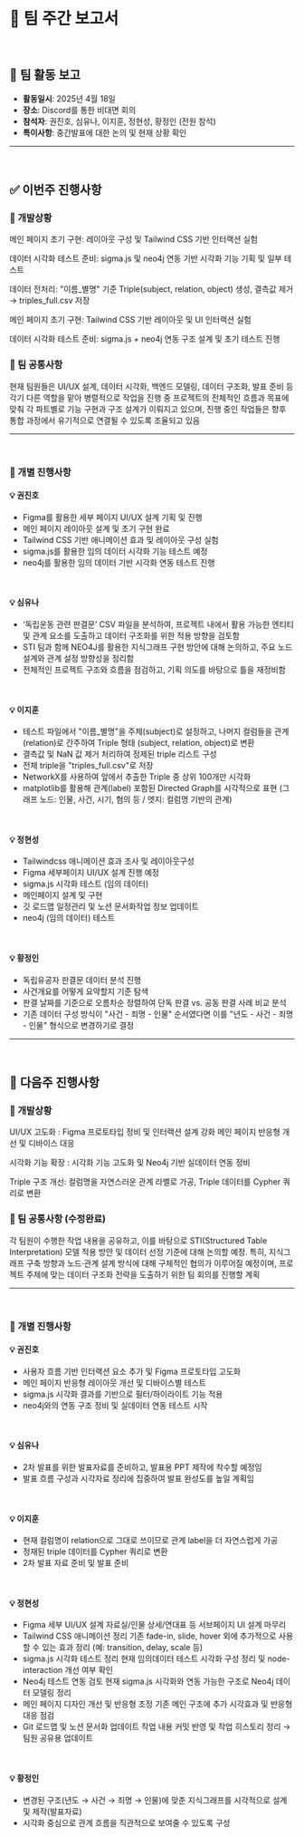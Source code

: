 # 📝 팀 주간 보고서

<br>

## 📍 팀 활동 보고

- **활동일시**: 2025년 4월 18일  
- **장소**: Discord를 통한 비대면 회의  
- **참석자**: 권진호, 심유나, 이지훈, 정현성, 황정인 (전원 참석)
- **특이사항**: 중간발표에 대한 논의 및 현재 상황 확인

---

<br>

## ✅ 이번주 진행사항 

### 🔹 개발상황

메인 페이지 초기 구현: 레이아웃 구성 및 Tailwind CSS 기반 인터랙션 실험

데이터 시각화 테스트 준비: sigma.js 및 neo4j 연동 기반 시각화 기능 기획 및 일부 테스트

데이터 전처리: "이름_별명" 기준 Triple(subject, relation, object) 생성, 결측값 제거 → triples_full.csv 저장

메인 페이지 초기 구현: Tailwind CSS 기반 레이아웃 및 UI 인터랙션 실험

데이터 시각화 테스트 준비: sigma.js + neo4j 연동 구조 설계 및 초기 테스트 진행

### 🔸 팀 공통사항

현재 팀원들은 UI/UX 설계, 데이터 시각화, 백엔드 모델링, 데이터 구조화, 발표 준비 등 각기 다른 역할을 맡아 병렬적으로 작업을 진행 중 프로젝트의 전체적인 흐름과 목표에 맞춰 각 파트별로 기능 구현과 구조 설계가 이뤄지고 있으며, 진행 중인 작업들은 향후 통합 과정에서 유기적으로 연결될 수 있도록 조율되고 있음


---

<br>

### 👤 개별 진행사항

#### 💡 권진호  

- Figma를 활용한 세부 페이지 UI/UX 설계 기획 및 진행
- 메인 페이지 레이아웃 설계 및 초기 구현 완료
- Tailwind CSS 기반 애니메이션 효과 및 레이아웃 구성 실험
- sigma.js를 활용한 임의 데이터 시각화 기능 테스트 예정
- neo4j를 활용한 임의 데이터 기반 시각화 연동 테스트 진행



<br>

#### 💡 심유나

- ‘독립운동 관련 판결문’ CSV 파일을 분석하여, 프로젝트 내에서 활용 가능한 엔티티 및 관계 요소를 도출하고 데이터 구조화를 위한 적용 방향을 검토함
- STI 팀과 함께 NEO4J를 활용한 지식그래프 구현 방안에 대해 논의하고, 주요 노드 설계와 관계 설정 방향성을 정리함
- 전체적인 프로젝트 구조와 흐름을 점검하고, 기획 의도를 바탕으로 틀을 재정비함




<br>

#### 💡 이지훈

- 테스트 파일에서 "이름_별명"을 주체(subject)로 설정하고, 나머지 컬럼들을 관계(relation)로 간주하여 Triple 형태 (subject, relation, object)로 변환
- 결측값 및 NaN 값 제거 처리하여 정제된 triple 리스트 구성
- 전체 triple을 "triples_full.csv"로 저장 
- NetworkX를 사용하여 앞에서 추출한 Triple 중 상위 100개만 시각화
- matplotlib를 활용해 관계(label) 포함된 Directed Graph를 시각적으로 표현
(그래프 노드: 인물, 사건, 시기, 혐의 등 / 엣지: 컬럼명 기반의 관계)


<br>

#### 💡 정현성 

- Tailwindcss 애니메이션 효과 조사 및 레이아웃구성
- Figma 세부페이지 UI/UX 설계 진행 예정
- sigma.js 시각화 테스트 (임의 데이터)
- 메인페이지 설계 및 구현
- 깃 로드맵 일정관리 및 노션 문서화작업 정보 업데이트
- neo4j (임의 데이터) 테스트

  
<br>

#### 💡 황정인 

- 독립유공자 판결문 데이터 분석 진행
- 사건개요를 어떻게 요약할지 기준 탐색
- 판결 날짜를 기준으로 오름차순 정렬하여 단독 판결 vs. 공동 판결 사례 비교 분석
- 기존 데이터 구성 방식이 "사건 - 죄명 - 인물" 순서였다면 이를 "년도 - 사건 - 죄명 - 인물" 형식으로 변경하기로 결정



---

<br>

## 📌 다음주 진행사항

### 🔹 개발상황 

UI/UX 고도화 : Figma 프로토타입 정비 및 인터랙션 설계 강화
              메인 페이지 반응형 개선 및 디바이스 대응  

시각화 기능 확장 : 시각화 기능 고도화 및 Neo4j 기반 실데이터 연동 정비

Triple 구조 개선: 컬럼명을 자연스러운 관계 라벨로 가공, Triple 데이터를 Cypher 쿼리로 변환

### 🔸 팀 공통사항 (수정완료)

각 팀원이 수행한 작업 내용을 공유하고, 이를 바탕으로 STI(Structured Table Interpretation) 모델 적용 방안 및 데이터 선정 기준에 대해 논의할 예정. 특히, 지식그래프 구축 방향과 노드·관계 설계 방식에 대해 구체적인 협의가 이루어질 예정이며, 프로젝트 주제에 맞는 데이터 구조화 전략을 도출하기 위한 팀 회의를 진행할 계획



---

<br>

### 👤 개별 진행사항

#### 💡 권진호

- 사용자 흐름 기반 인터랙션 요소 추가 및 Figma 프로토타입 고도화
- 메인 페이지 반응형 레이아웃 개선 및 디바이스별 테스트
- sigma.js 시각화 결과를 기반으로 필터/하이라이트 기능 적용
- neo4j와의 연동 구조 정비 및 실데이터 연동 테스트 시작



<br>

#### 💡 심유나

- 2차 발표를 위한 발표자료를 준비하고, 발표용 PPT 제작에 착수할 예정임
- 발표 흐름 구성과 시각자료 정리에 집중하여 발표 완성도를 높일 계획임





<br>

#### 💡 이지훈

- 현재 컬럼명이 relation으로 그대로 쓰이므로 관계 label을 더 자연스럽게 가공
- 정재된 triple 데이터를 Cypher 쿼리로 변환
- 2차 발표 자료 준비 및 발표 준비


<br>

#### 💡 정현성

- Figma 세부 UI/UX 설계   자료실/인물 상세/연대표 등 서브페이지 UI 설계 마무리   
- Tailwind CSS 애니메이션 정리   기존 fade-in, slide, hover 외에 추가적으로 사용할 수 있는 효과 정리 (예: transition, delay, scale 등)   
- sigma.js 시각화 테스트 정리   현재 임의데이터 테스트 시각화 구성 정리 및 node-interaction 개선 여부 확인
- Neo4j 테스트 연동 검토   현재 sigma.js 시각화와 연동 가능한 구조로 Neo4j 데이터 모델링 정리   
- 메인 페이지 디자인 개선 및 반응형 조정   기존 메인 구조에 추가 시각효과 및 반응형 대응 점검   
- Git 로드맵 및 노션 문서화 업데이트   작업 내용 커밋 반영 및 작업 히스토리 정리 → 팀원 공유용 업데이트 

<br>

#### 💡 황정인 

- 변경된 구조(년도 → 사건 → 죄명 → 인물)에 맞춘 지식그래프를 시각적으로 설계 및 제작(발표자료)
- 시각화 중심으로 관계 흐름을 직관적으로 보여줄 수 있도록 구성

